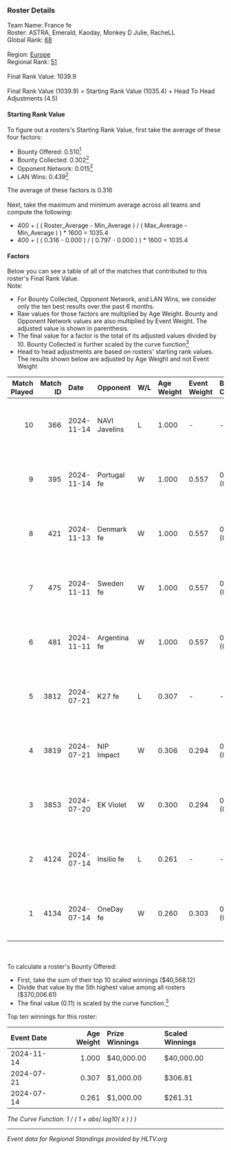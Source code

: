 ### Roster Details<br />
Team Name: France fe<br />
Roster: ASTRA, Emerald, Kaoday, Monkey D Julie, RacheLL<br />
Global Rank: [68](../../standings_global_2024_12_02.md)<br />
<br />
Region: [Europe]( ../../standings_europe_2024_12_02.md)<br />
Regional Rank: [51]( ../../standings_europe_2024_12_02.md)<br />
<br />
Final Rank Value:  1039.9<br />
<br />
Final Rank Value (1039.9) = Starting Rank Value (1035.4) + Head To Head Adjustments (4.5)<br />

#### Starting Rank Value<br />
To figure out a rosters's Starting Rank Value, first take the average of these four factors:<br />
- Bounty Offered: 0.510[<sup>1</sup>](#table2)
- Bounty Collected: 0.302[<sup>2</sup>](#table1)
- Opponent Network: 0.015[<sup>2</sup>](#table1)
- LAN Wins: 0.439[<sup>2</sup>](#table1)

The average of these factors is 0.316<br />
<br />
Next, take the maximum and minimum average across all teams and compute the following:<br />
- 400 + ( ( Roster_Average - Min_Average ) / ( Max_Average - Min_Average ) ) * 1600 = 1035.4
- 400 + ( ( 0.316 - 0.000 ) / ( 0.797 - 0.000 ) ) * 1600 = 1035.4


#### Factors<br />
Below you can see a table of all of the matches that contributed to this roster's Final Rank Value.<br />
Note:<br />

- For Bounty Collected, Opponent Network, and LAN Wins, we consider only the ten best results over the past 6 months.
- Raw values for those factors are multiplied by Age Weight. Bounty and Opponent Network values are also multiplied by Event Weight. The adjusted value is shown in parenthesis.
- The final value for a factor is the total of its adjusted values divided by 10. Bounty Collected is further scaled by the curve function[<sup>3</sup>](#curveFunction)
- Head to head adjustments are based on rosters' starting rank values. The results shown below are adjusted by Age Weight and not Event Weight
<span id="table1"></span><br />


| Match Played | Match ID | Date       | Opponent      | W/L | Age Weight | Event Weight | Bounty Collected | Opponent Network | LAN Wins  | H2H Adj. | Roster                                          |
| -: | -: | :- | :- | :- | :- | :- | :- | :- | :- | -: | :- |
|           10 |      366 | 2024-11-14 | NAVI Javelins | L   | 1.000      | -            | -                | -                | -         |    -6.50 | ASTRA, Emerald, Kaoday, Monkey D Julie, RacheLL |
|            9 |      395 | 2024-11-14 | Portugal fe   | W   | 1.000      | 0.557        | 0.054 (0.030)    | 0.076 (0.042)    | 1 (1.000) |    11.93 | ASTRA, Emerald, Kaoday, Monkey D Julie, RacheLL |
|            8 |      421 | 2024-11-13 | Denmark fe    | W   | 1.000      | 0.557        | 0.016 (0.009)    | 0.128 (0.071)    | 1 (1.000) |     6.23 | ASTRA, Emerald, Kaoday, Monkey D Julie, RacheLL |
|            7 |      475 | 2024-11-11 | Sweden fe     | W   | 1.000      | 0.557        | 0.014 (0.008)    | 0.038 (0.021)    | 1 (1.000) |     4.19 | ASTRA, Emerald, Kaoday, Monkey D Julie, RacheLL |
|            6 |      481 | 2024-11-11 | Argentina fe  | W   | 1.000      | 0.557        | 0.000 (0.000)    | 0.000 (0.000)    | 1 (1.000) |     0.93 | ASTRA, Emerald, Kaoday, Monkey D Julie, RacheLL |
|            5 |     3812 | 2024-07-21 | K27 fe        | L   | 0.307      | -            | -                | -                | -         |    -7.89 | ASTRA, Emerald, Hikomi, Monkey D Julie, RacheLL |
|            4 |     3819 | 2024-07-21 | NIP Impact    | W   | 0.306      | 0.294        | 0.020 (0.002)    | 0.179 (0.016)    | 0 (0.000) |     2.23 | ASTRA, Emerald, Hikomi, Monkey D Julie, RacheLL |
|            3 |     3853 | 2024-07-20 | EK Violet     | W   | 0.300      | 0.294        | 0.000 (0.000)    | 0.000 (0.000)    | 0 (0.000) |     0.27 | ASTRA, Emerald, Hikomi, Monkey D Julie, RacheLL |
|            2 |     4124 | 2024-07-14 | Insilio fe    | L   | 0.261      | -            | -                | -                | -         |    -7.29 | ASTRA, Emerald, Kaoday, Monkey D Julie, RacheLL |
|            1 |     4134 | 2024-07-14 | OneDay fe     | W   | 0.260      | 0.303        | 0.000 (0.000)    | 0.000 (0.000)    | 0 (0.000) |     0.42 | ASTRA, Emerald, Kaoday, Monkey D Julie, RacheLL |

<br />
<span id="table2"></span><br />
To calculate a roster's Bounty Offered:<br />

- First, take the sum of their top 10 scaled winnings ($40,568.12)
- Divide that value by the 5th highest value among all rosters ($370,006.61)
- The final value (0.11) is scaled by the curve function.[<sup>3</sup>](#curveFunction)

Top ten winnings for this roster:<br />

| Event Date | Age Weight | Prize Winnings | Scaled Winnings |
| :- | -: | :- | :- |
| 2024-11-14 |      1.000 | $40,000.00     | $40,000.00      |
| 2024-07-21 |      0.307 | $1,000.00      | $306.81         |
| 2024-07-14 |      0.261 | $1,000.00      | $261.31         |


<span id="curveFunction"></span>_The Curve Function: 1 / ( 1 + abs( log10( x ) ) )_<br />

---
_Event data for Regional Standings provided by HLTV.org_<br />
